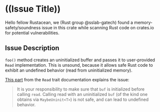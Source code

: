 # ((Issue Title))

Hello fellow Rustacean,
we (Rust group @sslab-gatech) found a memory-safety/soundness issue in this crate while scanning Rust code on crates.io for potential vulnerabilities.

## Issue Description

`foo()` method creates an uninitialized buffer and passes it to user-provided `Read` implementation. This is unsound, because it allows safe Rust code to exhibit an undefined behavior (read from uninitialized memory).

[This part](https://doc.rust-lang.org/std/io/trait.Read.html#tymethod.read) from the `Read` trait documentation explains the issue:

> It is your responsibility to make sure that `buf` is initialized before calling `read`. Calling read with an uninitialized `buf` (of the kind one obtains via `MaybeUninit<T>`) is not safe, and can lead to undefined behavior.
